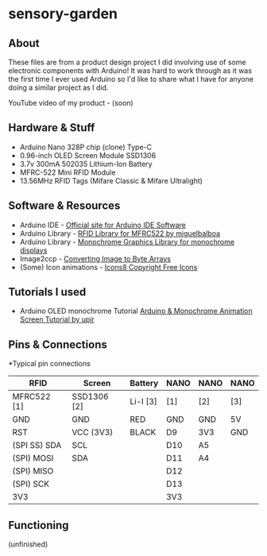 # sensory-garden
## About
These files are from a product design project I did involving use of some electronic components with Arduino! It was hard to work through as it was the first time I ever used Arduino so I'd like to share what I have for anyone doing a similar project as I did.

YouTube video of my product - (soon)

## Hardware & Stuff
* Arduino Nano 328P chip (clone) Type-C
* 0.96-inch OLED Screen Module SSD1306
* 3.7v 300mA 502035 Lithium-Ion Battery
* MFRC-522 Mini RFID Module
* 13.56MHz RFID Tags (Mifare Classic & Mifare Ultralight)

## Software & Resources
* Arduino IDE - [Official site for Arduino IDE Software](https://www.arduino.cc/en/software)
* Arduino Library - [RFID Library for MFRC522 by miguelbalboa](https://github.com/miguelbalboa/rfid)
* Arduino Library - [Monochrome Graphics Library for monochrome displays](https://github.com/olikraus/u8g2)
* Image2ccp - [Converting Image to Byte Arrays](https://javl.github.io/image2cpp/)
* (Some) Icon animations - [Icons8 Copyright Free Icons](https://icons8.com/icons/set/popular--animated)

## Tutorials I used
* Arduino OLED monochrome Tutorial [Arduino & Monochrome Animation Screen Tutorial by upir ](https://www.youtube.com/watch?v=o3PhC_VJdXo)

## Pins & Connections
*Typical pin connections

| RFID          | Screen      | Battery | NANO    | NANO    | NANO    |
|---------------|-------------|---------|---------|---------|---------|
| MFRC522 [1]   | SSD1306 [2] | Li-I [3]|   [1]   |   [2]   |   [3]   |
| GND           | GND         | RED     | GND     | GND     | 5V      |
| RST           | VCC (3V3)   | BLACK   | D9      | 3V3     | GND     |
| (SPI SS) SDA  | SCL         |         | D10     | A5      |         |
| (SPI) MOSI    | SDA         |         | D11     | A4      |         |
| (SPI) MISO    |             |         | D12     |         |         |
| (SPI) SCK     |             |         | D13     |         |         |
| 3V3           |             |         | 3V3     |         |         |

## Functioning
(unfinished)
